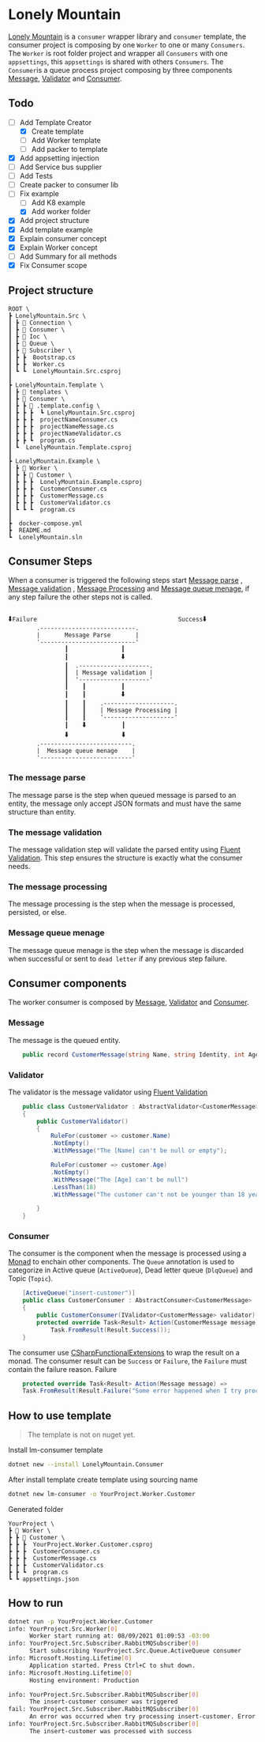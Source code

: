 # Lonely Mountain
[Lonely Mountain](http://tolkiengateway.net/wiki/Lonely_Mountain) is a `consumer` wrapper library and `consumer` template, the consumer project is composing by one `Worker` to one or many `Consumers`. The `Worker` is root folder project and wrapper all `Consumers` with one `appsettings`, this `appsettings` is shared with others `Consumers`. The `Consumer`is a queue process project composing by three components [Message](#Message), [Validator](#Validator) and [Consumer](#Consumer).

## Todo
- [ ] Add Template Creator
    - [x] Create template
    - [ ] Add Worker template
    - [ ] Add packer to template
- [x] Add appsetting injection 
- [ ] Add Service bus supplier
- [ ] Add Tests
- [ ] Create packer to consumer lib
- [ ] Fix example
    - [ ] Add K8 example
    - [x] Add worker folder
- [x] Add project structure
- [x] Add template example
- [x] Explain consumer concept
- [x] Explain Worker concept
- [ ] Add Summary for all methods
- [x] Fix Consumer scope

## Project structure
``` text
ROOT \
┣ LonelyMountain.Src \
┃ ┣ 📂 Connection \
┃ ┣ 📂 Consumer \
┃ ┣ 📂 Ioc \
┃ ┣ 📂 Queue \
┃ ┣ 📂 Subscriber \
┃ ┣ ┣  Bootstrap.cs 
┃ ┣ ┣  Worker.cs 
┃ ┗ ┗  LonelyMountain.Src.csproj
┃
┣ LonelyMountain.Template \
┃ ┣ 📂 templates \
┃ ┣ 📂 Consumer \
┃ ┣ ┣ 📂 .template.config \
┃ ┣ ┣ ┣  ┗ LonelyMountain.Src.csproj
┃ ┣ ┣ ┣  projectNameConsumer.cs 
┃ ┣ ┣ ┣  projectNameMessage.cs 
┃ ┣ ┣ ┣  projectNameValidator.cs 
┃ ┣ ┣ ┗  program.cs
┃ ┗  LonelyMountain.Template.csproj
┃
┣ LonelyMountain.Example \
┃ ┣ 📂 Worker \
┃ ┣ ┣ 📂 Customer \
┃ ┣ ┣ ┣  LonelyMountain.Example.csproj
┃ ┣ ┣ ┣  CustomerConsumer.cs 
┃ ┣ ┣ ┣  CustomerMessage.cs 
┃ ┣ ┣ ┣  CustomerValidator.cs 
┃ ┗ ┗ ┗  program.cs
┃
┣  docker-compose.yml
┣  README.md
┗  LonelyMountain.sln
```
## Consumer Steps 
When a consumer is triggered the following steps start
[Message parse](#The-message-parse) , [Message validation](#The-message-validation) , [Message Processing](#The-message-processing) and [Message queue menage](#Message-queue-menage), if any step failure the other steps not is called.
```text

🠳Failure                                        Success🠳
        .---------------------------.
        |       Message Parse       |
        '---------------------------'
                ┃               ┃
                ┃               🠳     
                ┃  .--------------------.
                ┃  | Message validation |
                ┃  '--------------------'
                ┃    ┃          ┃
                ┃    ┃          🠳
                ┃    ┃    .--------------------.
                ┃    ┃    | Message Processing |
                ┃    ┃    '--------------------'
                ┃    🠳          ┃ 
                🠳               🠳
        .--------------------------.
        |  Message queue menage    |     
        '--------------------------'
```
### The message parse
The message parse is the step when queued message is parsed to an entity, the message only accept JSON formats and must have the same structure than entity.

### The message validation
The message validation step will validate the parsed entity using [Fluent Validation](https://fluentvalidation.net/). This step ensures the structure is exactly what the consumer needs.

### The message processing 
The message processing is the step when the message is processed, persisted, or else.

### Message queue menage
The message queue menage is the step when the message is discarded when successful or sent to `dead letter` if any previous step failure.  

## Consumer components 
The worker consumer is composed by [Message](#Message), [Validator](#Validator) and [Consumer](#Consumer).

### Message
The message is the queued entity. 
```csharp
    public record CustomerMessage(string Name, string Identity, int Age);
```
### Validator
The validator is the message validator using [Fluent Validation](https://fluentvalidation.net/)
```csharp
    public class CustomerValidator : AbstractValidator<CustomerMessage>
    {
        public CustomerValidator()
        {
            RuleFor(customer => customer.Name)
            .NotEmpty()
            .WithMessage("The [Name] can't be null or empty");

            RuleFor(customer => customer.Age)
            .NotEmpty()
            .WithMessage("The [Age] can't be null")
            .LessThan(18)
            .WithMessage("The customer can't not be younger than 18 years.");

        }
    }
```

### Consumer
The consumer is the component when the message is processed using a [Monad](https://en.wikipedia.org/wiki/Monad_(functional_programming)) to enchain other components.
The `Queue` annotation is used to categorize in Active queue (`ActiveQueue`), Dead letter queue (`DlqQueue`) and Topic (`Topic`).

```csharp
    [ActiveQueue("insert-customer")]
    public class CustomerConsumer : AbstractConsumer<CustomerMessage>
    {
        public CustomerConsumer(IValidator<CustomerMessage> validator) : base(validator) { }
        protected override Task<Result> Action(CustomerMessage message) =>
            Task.FromResult(Result.Success());
    }
```

The consumer use [CSharpFunctionalExtensions](https://github.com/vkhorikov/CSharpFunctionalExtensions) to wrap the result on a monad. The consumer result can be `Success` or `Failure`, the `Failure` must contain the failure reason.
Failure
```csharp
    protected override Task<Result> Action(Message message) => 
    Task.FromResult(Result.Failure("Some error happened when I try process the message"));
```  

## How to use template
> The template is not on nuget yet.  


Install lm-consumer  template
```bash
dotnet new --install LonelyMountain.Consumer
```
After install template create template using sourcing name
```bash
dotnet new lm-consumer -o YourProject.Worker.Customer
```
Generated folder
```text
YourProject \
┣ 📂 Worker \
┣ ┣ 📂 Customer \
┣ ┣ ┣  YourProject.Worker.Customer.csproj
┣ ┣ ┣  CustomerConsumer.cs 
┣ ┣ ┣  CustomerMessage.cs 
┣ ┣ ┣  CustomerValidator.cs 
┣ ┣ ┗  program.cs
┗ ┗ appsettings.json
```
## How to run
```bash
dotnet run -p YourProject.Worker.Customer
info: YourProject.Src.Worker[0]
      Worker start running at: 08/09/2021 01:09:53 -03:00
info: YourProject.Src.Subscriber.RabbitMQSubscriber[0]
      Start subscribing YourProject.Src.Queue.ActiveQueue consumer
info: Microsoft.Hosting.Lifetime[0]
      Application started. Press Ctrl+C to shut down.
info: Microsoft.Hosting.Lifetime[0]
      Hosting environment: Production

info: YourProject.Src.Subscriber.RabbitMQSubscriber[0]
      The insert-customer consumer was triggered
fail: YourProject.Src.Subscriber.RabbitMQSubscriber[0]
      An error was occurred when try processing insert-customer. Error: Error when try deserialize message body 'test' is an invalid JSON literal. Expected the literal 'true'. Path: $ | LineNumber: 0 | BytePositionInLine: 1.
info: YourProject.Src.Subscriber.RabbitMQSubscriber[0]
      The insert-customer was processed with success

```
